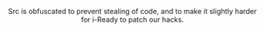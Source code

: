 <p align="center">Src is obfuscated to prevent stealing of code, and to make it slightly harder for i-Ready to patch our hacks.</p>
